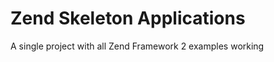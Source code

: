 Zend Skeleton Applications
==========================

A single project with all Zend Framework 2 examples working